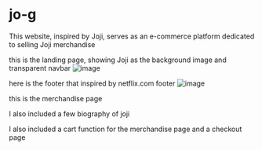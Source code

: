 # jo-g
This website, inspired by Joji, serves as an e-commerce platform dedicated to selling Joji merchandise

this is the landing page, showing Joji as the background image and transparent navbar
![image](https://github.com/DominiquesChivas/jo-g/assets/101805732/4bece475-55c7-4140-8fc1-e2957c2181a8)

here is the footer that inspired by netflix.com footer
![image](https://github.com/DominiquesChivas/jo-g/assets/101805732/8c48e36d-717d-450e-aadc-8aeb5b5b02f2)


this is the merchandise page

I also included a few biography of joji

I also included a cart function for the merchandise page and a checkout page

